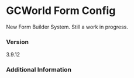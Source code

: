 # GCWorld Form Config

New Form Builder System.  Still a work in progress.




### Version
3.9.12

### Additional Information
